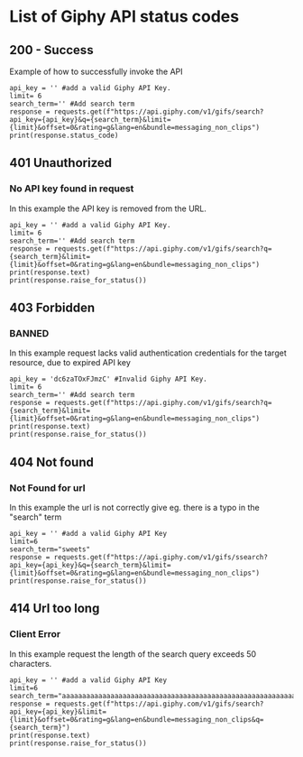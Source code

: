# List of Giphy API status codes

## 200 - Success
Example of how to successfully invoke the API  

```
api_key = '' #add a valid Giphy API Key.
limit= 6
search_term='' #Add search term
response = requests.get(f"https://api.giphy.com/v1/gifs/search?api_key={api_key}&q={search_term}&limit={limit}&offset=0&rating=g&lang=en&bundle=messaging_non_clips")
print(response.status_code)

```

## 401 Unauthorized
### No API key found in request
In this example the API key is removed from the URL.  

```
api_key = '' #add a valid Giphy API Key.
limit= 6
search_term='' #Add search term
response = requests.get(f"https://api.giphy.com/v1/gifs/search?q={search_term}&limit={limit}&offset=0&rating=g&lang=en&bundle=messaging_non_clips")
print(response.text)
print(response.raise_for_status())

```
## 403 Forbidden
### BANNED
In this example request lacks valid authentication credentials for the target resource, due to expired API key

```
api_key = 'dc6zaTOxFJmzC' #Invalid Giphy API Key.
limit= 6
search_term='' #Add search term
response = requests.get(f"https://api.giphy.com/v1/gifs/search?q={search_term}&limit={limit}&offset=0&rating=g&lang=en&bundle=messaging_non_clips")
print(response.text)
print(response.raise_for_status())

```

## 404 Not found
### Not Found for url
In this example the url is not correctly give eg. there is a typo in the "search" term

```
api_key = '' #add a valid Giphy API Key
limit=6
search_term="sweets"
response = requests.get(f"https://api.giphy.com/v1/gifs/ssearch?api_key={api_key}&q={search_term}&limit={limit}&offset=0&rating=g&lang=en&bundle=messaging_non_clips")
print(response.raise_for_status())

```

## 414 Url too long 
### Client Error
In this example request the length of the search query exceeds 50 characters.

```
api_key = '' #add a valid Giphy API Key
limit=6
search_term="aaaaaaaaaaaaaaaaaaaaaaaaaaaaaaaaaaaaaaaaaaaaaaaaaaaaaaaaaaaaaaaaaaaaaaaaaaaaaaaaaaaaaaaaaaaaaaaaaaaaaaaaaaaaaaaaaaaaaaaaaaaaaaaaaaaaaaaaaaaaaaaaaaaaaaaaaaaaaaaaaaaaaaaaaaaaaaaaaaaaaaaaaaaaaaaaaaaaaaaaaaaaaaaaaaaaaaaaaaaaaaaaaaaaaaaaaaaaaaaaaaaaaaaaaaaaaaaaaaaaaaaaaaaaaaaaaaaaaaaaaaaaaaaaaaaaaaaaaaaaaaaaaaaaaaaaaaaaaaaaaaaaaaaaaaaaaaaaaaaaaaaaaaaaaavvvvvvvaaaaaaaaaaaaaaaaaaaaaaaaaaaaaaaaaaaaaaaaaaaaaaaaaa"
response = requests.get(f"https://api.giphy.com/v1/gifs/search?api_key={api_key}&limit={limit}&offset=0&rating=g&lang=en&bundle=messaging_non_clips&q={search_term}")
print(response.text)
print(response.raise_for_status())

```